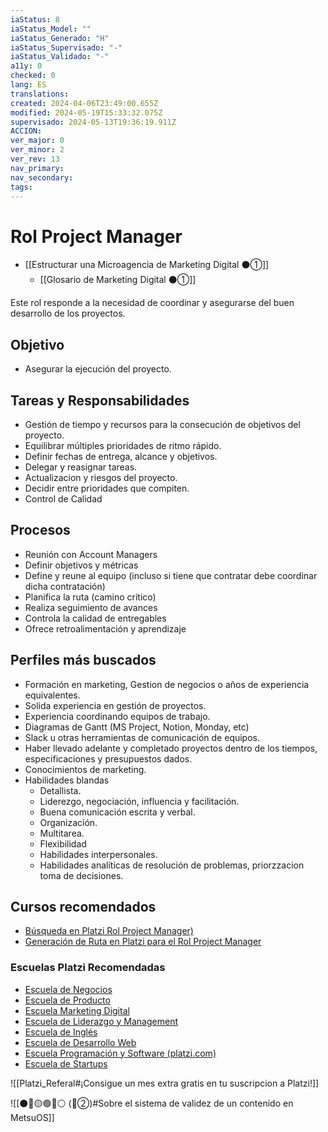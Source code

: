 ```yaml
---
iaStatus: 8
iaStatus_Model: ""
iaStatus_Generado: "H"
iaStatus_Supervisado: "-"
iaStatus_Validado: "-"
a11y: 0
checked: 0
lang: ES
translations: 
created: 2024-04-06T23:49:00.655Z
modified: 2024-05-19T15:33:32.075Z
supervisado: 2024-05-13T19:36:19.911Z
ACCION: 
ver_major: 0
ver_minor: 2
ver_rev: 13
nav_primary: 
nav_secondary: 
tags:
---
```

# Rol Project Manager

* [[Estructurar una Microagencia de Marketing Digital  ⚫①]] 
	* [[Glosario de Marketing Digital ⚫①]]

Este rol responde a la necesidad de coordinar y asegurarse del buen desarrollo de los proyectos.

## Objetivo

* Asegurar la ejecución del proyecto.

## Tareas y Responsabilidades

* Gestión de tiempo y recursos para la consecución de objetivos del proyecto.
* Equilibrar múltiples prioridades de ritmo rápido.
* Definir fechas de entrega, alcance y objetivos.
* Delegar y reasignar tareas.
* Actualizacion y riesgos del proyecto.
* Decidir entre prioridades que compiten.
* Control de Calidad

## Procesos

* Reunión con Account Managers
* Definir objetivos y métricas
* Define y reune al equipo (incluso si tiene que contratar debe coordinar dicha contratación)
* Planifica la ruta (camino crítico)
* Realiza seguimiento de avances
* Controla la calidad de entregables
* Ofrece retroalimentación y aprendizaje

## Perfiles más buscados

* Formación en marketing, Gestion de negocios o años de experiencia equivalentes.
* Solida experiencia en gestión de proyectos.
* Experiencia coordinando equipos de trabajo.
* Diagramas de Gantt (MS Project, Notion, Monday, etc)
* Slack u otras herramientas de comunicación de equipos.
* Haber llevado adelante y completado proyectos dentro de los tiempos, especificaciones y presupuestos dados.
* Conocimientos de marketing.
* Habilidades blandas
	* Detallista.
	* Liderezgo, negociación, influencia y facilitación.
	* Buena comunicación escrita y verbal.
	* Organización.
	* Multitarea.
	* Flexibilidad
	* Habilidades interpersonales.
	* Habilidades analíticas de resolución de problemas, priorzzacion toma de decisiones.

## Cursos recomendados

* [Búsqueda en Platzi Rol Project Manager)](https://platzi.com/buscar/?search=Rol%20Project%20manager)
* [Generación de Ruta en Platzi para el Rol Project Manager](https://platzi.com/buscar/?search=dame%20una%20ruta%20para%20formarme%20en%20el%20rol%20de%20Project%20manager)

 ### Escuelas Platzi Recomendadas

* [Escuela de Negocios](https://platzi.com/escuela/negocios/)
* [Escuela de Producto](https://platzi.com/escuela/producto/)
* [Escuela Marketing Digital](https://platzi.com/escuela/marketing/)
* [Escuela de Liderazgo y Management](https://platzi.com/escuela/liderazgo-management/)
* [Escuela de Inglés](https://platzi.com/escuela/ingles/)
* [Escuela de Desarrollo Web](https://platzi.com/escuela/web/)
* [Escuela Programación y Software (platzi.com)](https://platzi.com/escuela/programacion-software/)
* [Escuela de Startups](https://platzi.com/escuela/startups/)

![[Platzi_Referal#¡Consigue un mes extra gratis en tu suscripcion a Platzi!]]

![[⚫🔴🟡🟢🔵⚪ (🔴②)#Sobre el sistema de validez de un contenido en MetsuOS]]